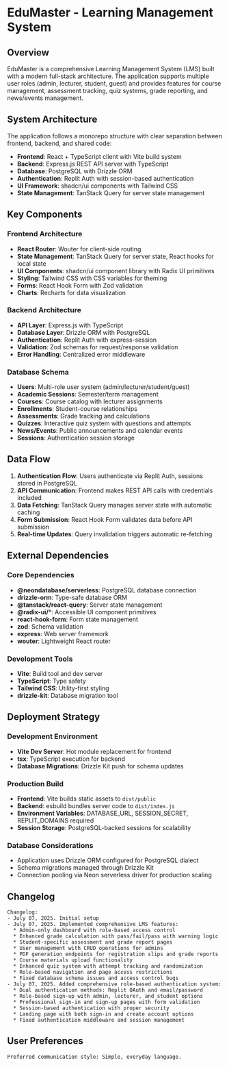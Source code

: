 # EduMaster - Learning Management System

## Overview

EduMaster is a comprehensive Learning Management System (LMS) built with a modern full-stack architecture. The application supports multiple user roles (admin, lecturer, student, guest) and provides features for course management, assessment tracking, quiz systems, grade reporting, and news/events management.

## System Architecture

The application follows a monorepo structure with clear separation between frontend, backend, and shared code:

- **Frontend**: React + TypeScript client with Vite build system
- **Backend**: Express.js REST API server with TypeScript
- **Database**: PostgreSQL with Drizzle ORM
- **Authentication**: Replit Auth with session-based authentication
- **UI Framework**: shadcn/ui components with Tailwind CSS
- **State Management**: TanStack Query for server state management

## Key Components

### Frontend Architecture
- **React Router**: Wouter for client-side routing
- **State Management**: TanStack Query for server state, React hooks for local state
- **UI Components**: shadcn/ui component library with Radix UI primitives
- **Styling**: Tailwind CSS with CSS variables for theming
- **Forms**: React Hook Form with Zod validation
- **Charts**: Recharts for data visualization

### Backend Architecture
- **API Layer**: Express.js with TypeScript
- **Database Layer**: Drizzle ORM with PostgreSQL
- **Authentication**: Replit Auth with express-session
- **Validation**: Zod schemas for request/response validation
- **Error Handling**: Centralized error middleware

### Database Schema
- **Users**: Multi-role user system (admin/lecturer/student/guest)
- **Academic Sessions**: Semester/term management
- **Courses**: Course catalog with lecturer assignments
- **Enrollments**: Student-course relationships
- **Assessments**: Grade tracking and calculations
- **Quizzes**: Interactive quiz system with questions and attempts
- **News/Events**: Public announcements and calendar events
- **Sessions**: Authentication session storage

## Data Flow

1. **Authentication Flow**: Users authenticate via Replit Auth, sessions stored in PostgreSQL
2. **API Communication**: Frontend makes REST API calls with credentials included
3. **Data Fetching**: TanStack Query manages server state with automatic caching
4. **Form Submission**: React Hook Form validates data before API submission
5. **Real-time Updates**: Query invalidation triggers automatic re-fetching

## External Dependencies

### Core Dependencies
- **@neondatabase/serverless**: PostgreSQL database connection
- **drizzle-orm**: Type-safe database ORM
- **@tanstack/react-query**: Server state management
- **@radix-ui/***: Accessible UI component primitives
- **react-hook-form**: Form state management
- **zod**: Schema validation
- **express**: Web server framework
- **wouter**: Lightweight React router

### Development Tools
- **Vite**: Build tool and dev server
- **TypeScript**: Type safety
- **Tailwind CSS**: Utility-first styling
- **drizzle-kit**: Database migration tool

## Deployment Strategy

### Development Environment
- **Vite Dev Server**: Hot module replacement for frontend
- **tsx**: TypeScript execution for backend
- **Database Migrations**: Drizzle Kit push for schema updates

### Production Build
- **Frontend**: Vite builds static assets to `dist/public`
- **Backend**: esbuild bundles server code to `dist/index.js`
- **Environment Variables**: DATABASE_URL, SESSION_SECRET, REPLIT_DOMAINS required
- **Session Storage**: PostgreSQL-backed sessions for scalability

### Database Considerations
- Application uses Drizzle ORM configured for PostgreSQL dialect
- Schema migrations managed through Drizzle Kit
- Connection pooling via Neon serverless driver for production scaling

## Changelog

```
Changelog:
- July 07, 2025. Initial setup
- July 07, 2025. Implemented comprehensive LMS features:
  * Admin-only dashboard with role-based access control
  * Enhanced grade calculation with pass/fail/pass with warning logic
  * Student-specific assessment and grade report pages  
  * User management with CRUD operations for admins
  * PDF generation endpoints for registration slips and grade reports
  * Course materials upload functionality
  * Enhanced quiz system with attempt tracking and randomization
  * Role-based navigation and page access restrictions
  * Fixed database schema issues and access control bugs
- July 07, 2025. Added comprehensive role-based authentication system:
  * Dual authentication methods: Replit OAuth and email/password
  * Role-based sign-up with admin, lecturer, and student options
  * Professional sign-in and sign-up pages with form validation
  * Session-based authentication with proper security
  * Landing page with both sign-in and create account options
  * Fixed authentication middleware and session management
```

## User Preferences

```
Preferred communication style: Simple, everyday language.
```